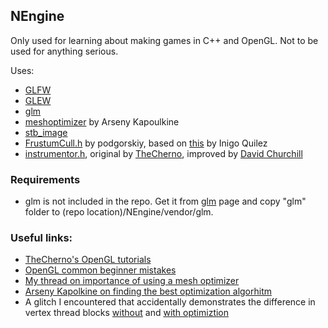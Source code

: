 ## NEngine
Only used for learning about making games in C++ and OpenGL. Not to be used for anything serious.

Uses:
- [GLFW](https://www.glfw.org/)
- [GLEW](http://glew.sourceforge.net/)
- [glm](https://github.com/g-truc/glm)
- [meshoptimizer](https://github.com/zeux/meshoptimizer) by Arseny Kapoulkine
- [stb_image](https://github.com/nothings/stb)
- [FrustumCull.h](https://gist.github.com/podgorskiy/e698d18879588ada9014768e3e82a644) by podgorskiy, based on [this](http://iquilezles.org/www/articles/frustumcorrect/frustumcorrect.htm) by Inigo Quilez
- [instrumentor.h](https://pastebin.com/qw5Neq4U), original by [TheCherno](https://github.com/TheCherno), improved by [David Churchill](https://gist.github.com/davechurchill)

### Requirements
- glm is not included in the repo. Get it from [glm](https://github.com/g-truc/glm) page and copy "glm" folder to (repo location)/NEngine/vendor/glm.

### Useful links:
- [TheCherno's OpenGL tutorials](https://www.youtube.com/playlist?list=PLlrATfBNZ98foTJPJ_Ev03o2oq3-GGOS2)
- [OpenGL common beginner mistakes](https://www.khronos.org/opengl/wiki/Common_Mistakes)
- [My thread on importance of using a mesh optimizer](https://twitter.com/Nothke/status/1240641475286896643)
- [Arseny Kapolkine on finding the best optimization algorhitm](https://zeux.io/2020/01/22/learning-from-data/)
- A glitch I encountered that accidentally demonstrates the difference in vertex thread blocks [without](https://twitter.com/Nothke/status/1241499230197428229) and [with optimiztion](https://twitter.com/Nothke/status/1241499415740846081)